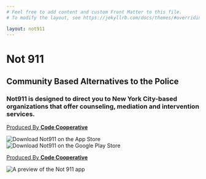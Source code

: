 ```yaml
---
# Feel free to add content and custom Front Matter to this file.
# To modify the layout, see https://jekyllrb.com/docs/themes/#overriding-theme-defaults

layout: not911
---
```


<div class='flex flex-col d:flex-row d:h-screen d:pb-4 pt-4'>
  <div class='d:w-6/12 flex flex-col'>
    <h1 class="text-3 font-bold text-black d:mr-5 mb-3 d:mb-0">
      Not 911
    </h1>
    <div class="d:h-screen flex flex-col d:justify-center">
      <h2 class="text-1 text-blue-1 mb-1 font-semibold">
        Community Based Alternatives to the Police
      </h2>
      <h3 class="text-base text-gray-4 mb-2 d:mb-3 pr-4">
        Not911 is designed to direct you to New York City-based organizations that offer counseling, mediation and intervention services.
      </h3>
      <p class='text-blue-1 text-sm mb-3 d:hidden'>
        <a
          class="no-underline"
          href="https://codecooperative.org/agency/">
          Produced By <b>Code Cooperative</b>
        </a>
      </p>
      <div class='flex flex-row mb-4 d:mb-0'>
        <img
          class='mr-2'
          alt='Download Not911 on the App Store'
          src="/assets/img/app-store.svg"
        />
        <img
          alt="Download Not911 on the Google Play Store"
          src="/assets/img/play-store.svg"
        />
      </div>
    </div>
    <p class='text-blue-1 text-sm mb-4 d:mb-0 hidden d:block'>
      <a
        class="no-underline"
        href="https://codecooperative.org/agency/">
        Produced By <b>Code Cooperative</b>
      </a>
    </p>
  </div>
  <div class='d:w-6/12 flex justify-center'>
    <img
      class="d:absolute b"
      alt="A preview of the Not 911 app"
      src="/assets/img/app_preview.svg"
    />
  </div>
</div>

<!-- <ul class='hidden text-gray-4 d:mr-5'>
  <li class="font-bold">
    Safety Guides
  </li>
  <li><a>Responding to Emergency</a></li>
  <li><a>Mental Health</a></li>
  <li><a>Violence</a></li>
  <li><a>Homeless Assistance</a></li>
  <li><a>Drugs / Poisoning</a></li>
  <li><a>Noise & Nuisances</a></li>
</ul>
<ul class='hidden text-gray-4'>
  <li class="font-bold">
    Community Resources
  </li>
  <li><a>BIPOC</a></li>
  <li><a>LGBTQIA+</a></li>
  <li><a>Immigrant</a></li>
  <li><a>Substance Abuse</a></li>
  <li><a>Homeless</a></li>
  <li><a>Elderly</a></li>
</ul> -->

